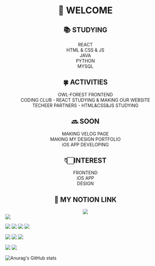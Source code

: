 <div align=center><h1>👋 WELCOME </h1></div>

<div align=center>
  <h2>📚 STUDYING </h2>
  REACT <br>
  HTML & CSS & JS <br>
  JAVA <br>
  PYTHON <br>
  MYSQL <br>
</div>

  <div align=center>
  <h2>🍀 ACTIVITIES</h2>
  OWL-FOREST FRONTEND <br>
  CODING CLUB - REACT STUDYING & MAKING OUR WEBSITE <br>
  TECHEER PARTNERS - HTML&CSS&JS STUDYING
</div>

<div align=center>
  <h2>🔜 SOON</h2>
  MAKING VELOG PAGE <br>
  MAKING MY DESIGN PORTFOLIO <br>
  iOS APP DEVELOPING
</div>

<div align=center>
  <h2>👇🏻INTEREST</h2>
  FRONTEND <br>
  iOS APP <br>
  DESIGN
</div> 

<div align=center><h2>📂 MY NOTION LINK</h2><a href="https://www.notion.so/yeahzxnn/yeahzxnn-6e87a93d63d9429386c90cf10f683294" target="_blank"> <img src="https://img.shields.io/badge/Notion-000000?style=flat-square&logo=Notion&logoColor=white"/> </a>
</div>
<a href="https://www.notion.so/yeahzxnn/yeahzxnn-6e87a93d63d9429386c90cf10f683294" target="_blank"> <img src="https://img.shields.io/badge/Notion-000000?style=flat-square&logo=Notion&logoColor=white"/> </a>

<img src="https://img.shields.io/badge/React-61DAFB?style=flat-square&logo=React&logoColor=blue"/> <img src="https://img.shields.io/badge/HTML5-E34F26?style=flat-square&logo=HTML&logoColor=orange"/> <img src="https://img.shields.io/badge/CSS3-1572B6?style=flat-square&logo=CSS3&logoColor=black"/> <img src="https://img.shields.io/badge/JavaScript-F7DF1E?style=flat-square&logo=JavaScript&logoColor=Yellow"/>


<img src="https://img.shields.io/badge/MySQL-4479A1?style=flat-square&logo=MySQL&logoColor=white"/> <img src="https://img.shields.io/badge/IntelliJIDEA-000000?style=flat-square&logo=IntelliJIDEA&logoColor=white"/> <img src="https://img.shields.io/badge/Python-3776AB?style=flat-square&logo=Python&logoColor=white"/>


<img src="https://img.shields.io/badge/GitKraken-179287?style=flat-square&logo=GitKraken&logoColor=Green"/> <img src="https://img.shields.io/badge/macOS-000000?style=flat-square&logo=macOS&logoColor=white"/>

![Anurag's GitHub stats](https://github-readme-stats.vercel.app/api?username=yeahzxnn&show_icons=true&theme=radical)


<!--
**yeahzxnn/yeahzxnn** is a ✨ _special_ ✨ repository because its `README.md` (this file) appears on your GitHub profile.

Here are some ideas to get you started:

- 🔭 I’m currently working on ...
- 🌱 I’m currently learning ...
- 👯 I’m looking to collaborate on ...
- 🤔 I’m looking for help with ...
- 💬 Ask me about ...
- 📫 How to reach me: ...
- 😄 Pronouns: ...
- ⚡ Fun fact: ...
-->
